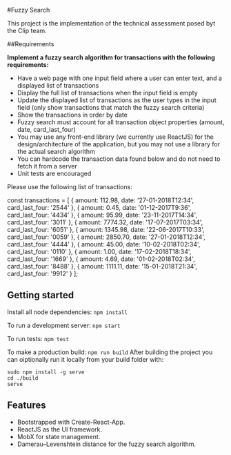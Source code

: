 #Fuzzy Search

This project is the implementation of the technical assessment posed byt the Clip team.

##Requirements

**Implement a fuzzy search algorithm for transactions with the following requirements:**

- Have a web page with one input field where a user can enter text, and a displayed list of transactions
- Display the full list of transactions when the input field is empty
- Update the displayed list of transactions as the user types in the input field (only show transactions that match the fuzzy search criteria)
- Show the transactions in order by date
- Fuzzy search must account for all transaction object properties (amount, date, card_last_four)
- You may use any front-end library (we currently use ReactJS) for the design/architecture of the application, but you may not use a library for the actual search algorithm
- You can hardcode the transaction data found below and do not need to fetch it from a server
- Unit tests are encouraged

Please use the following list of transactions:

const transactions = [
{ amount: 112.98, date: '27-01-2018T12:34', card_last_four: '2544' },
{ amount: 0.45, date: '01-12-2017T9:36', card_last_four: '4434' },
{ amount: 95.99, date: '23-11-2017T14:34', card_last_four: '3011' },
{ amount: 7774.32, date: '17-07-2017T03:34', card_last_four: '6051' },
{ amount: 1345.98, date: '22-06-2017T10:33', card_last_four: '0059' },
{ amount: 2850.70, date: '27-01-2018T12:34', card_last_four: '4444' },
{ amount: 45.00, date: '10-02-2018T02:34', card_last_four: '0110' },
{ amount: 1.00, date: '17-02-2018T18:34', card_last_four: '1669' },
{ amount: 4.69, date: '01-02-2018T02:34', card_last_four: '8488' },
{ amount: 1111.11, date: '15-01-2018T21:34', card_last_four: '9912' }
];

## Getting started

Install all node dependencies: `npm install`

To run a development server: `npm start`

To run tests: `npm test`

To make a production build: `npm run build`
After building the project you can oiptionally run it locally from your build folder with:

```
sudo npm install -g serve
cd ./build
serve
```

## Features

- Bootstrapped with Create-React-App.
- ReactJS as the UI framework.
- MobX for state management.
- Damerau–Levenshtein distance for the fuzzy search algorithm.
